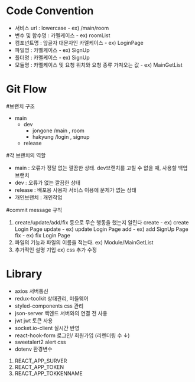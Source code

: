 # Code Convention
- 서비스 url : lowercase - ex) /main/room
- 변수 및 함수명 : 카멜케이스 - ex) roomList
- 컴포넌트명 : 앞글자 대문자인 카멜케이스 - ex) LoginPage
- 파일명 : 카멜케이스 - ex) SignUp
- 폴더명 : 카멜케이스 - ex) SignUp
- 모듈명 : 카멜케이스 및 요청 위치와 요청 종류 가져오는 값 - ex) MainGetList

# Git Flow
#브랜치 구조
- main
    - dev
         - jongone
               /main
               , room
         - hakyung
               /login
               , signup
    - release

#각 브랜치의 역할
- main : 오류가 정말 없는 깔끔한 상태. dev브랜치를 고칠 수 없을 때, 사용할 백업 브랜치
- dev : 오류가 없는 깔끔한 상태
- release : 배포용 사용자 서비스 이용에 문제가 없는 상태
- 개인브랜치 : 개인작업

#commit message 규칙
1. create/update/add/fix 등으로 무슨 행동을 했는지 알린다
create - ex) create Login Page
update - ex) update Login Page
add - ex) add SignUp Page
fix - ex) fix Login Page
2. 파일의 기능과 파일의 이름을 적는다.
ex) Module/MainGetList
3. 추가적인 설명 기입
ex) css 추가 수정

# Library
- axios	서버통신
- redux-toolkit	상태관리, 미들웨어
- styled-components	css 관리
- json-server	백엔드 서버와의 연결 전 사용
- jwt	jwt 토큰 사용
- socket.io-client	실시간 반영
- react-hook-form	로그인/ 회원가입 (리렌더링 수 ↓)
- sweetalert2	alert css
- dotenv	환경변수
1. REACT_APP_SURVER
2. REACT_APP_TOKEN
3. REACT_APP_TOKKENNAME
